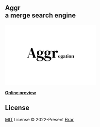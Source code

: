 ## **Aggr** <br> a merge search engine
<img src='public/Aggr.png'>

**[Online preview](https://aggr.ekar.site)**


## License

[MIT](./LICENSE) License © 2022-Present [Ekar](https://github.com/Ekarmore)
